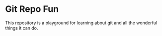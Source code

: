 # Git Repo Fun

This repository is a playground for learning about git and all the wonderful things it can do.
